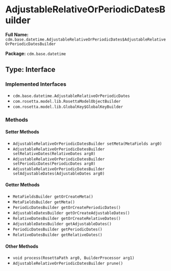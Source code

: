 # AdjustableRelativeOrPeriodicDatesBuilder

**Full Name:** `cdm.base.datetime.AdjustableRelativeOrPeriodicDates$AdjustableRelativeOrPeriodicDatesBuilder`

**Package:** `cdm.base.datetime`

## Type: Interface

### Implemented Interfaces

- `cdm.base.datetime.AdjustableRelativeOrPeriodicDates`
- `com.rosetta.model.lib.RosettaModelObjectBuilder`
- `com.rosetta.model.lib.GlobalKey$GlobalKeyBuilder`

### Methods

#### Setter Methods

- `AdjustableRelativeOrPeriodicDatesBuilder setMeta(MetaFields arg0)`
- `AdjustableRelativeOrPeriodicDatesBuilder setRelativeDates(RelativeDates arg0)`
- `AdjustableRelativeOrPeriodicDatesBuilder setPeriodicDates(PeriodicDates arg0)`
- `AdjustableRelativeOrPeriodicDatesBuilder setAdjustableDates(AdjustableDates arg0)`

#### Getter Methods

- `MetaFieldsBuilder getOrCreateMeta()`
- `MetaFieldsBuilder getMeta()`
- `PeriodicDatesBuilder getOrCreatePeriodicDates()`
- `AdjustableDatesBuilder getOrCreateAdjustableDates()`
- `RelativeDatesBuilder getOrCreateRelativeDates()`
- `AdjustableDatesBuilder getAdjustableDates()`
- `PeriodicDatesBuilder getPeriodicDates()`
- `RelativeDatesBuilder getRelativeDates()`

#### Other Methods

- `void process(RosettaPath arg0, BuilderProcessor arg1)`
- `AdjustableRelativeOrPeriodicDatesBuilder prune()`

